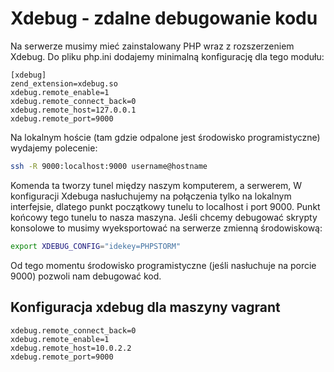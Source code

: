 Xdebug - zdalne debugowanie kodu
================================

Na serwerze musimy mieć zainstalowany PHP wraz z rozszerzeniem Xdebug. Do pliku php.ini dodajemy minimalną konfigurację dla tego modułu:

```
[xdebug]
zend_extension=xdebug.so
xdebug.remote_enable=1
xdebug.remote_connect_back=0
xdebug.remote_host=127.0.0.1
xdebug.remote_port=9000
```

Na lokalnym hoście (tam gdzie odpalone jest środowisko programistyczne) wydajemy polecenie:

``` bash
ssh -R 9000:localhost:9000 username@hostname
```

Komenda ta tworzy tunel między naszym komputerem, a serwerem, W konfiguracji Xdebuga nasłuchujemy na połączenia tylko na lokalnym interfejsie, dlatego punkt początkowy tunelu to localhost i port 9000. Punkt końcowy tego tunelu to nasza maszyna. Jeśli chcemy debugować skrypty konsolowe to musimy wyeksportować na serwerze zmienną środowiskową:

``` bash
export XDEBUG_CONFIG="idekey=PHPSTORM"
```

Od tego momentu środowisko programistyczne (jeśli nasłuchuje na porcie 9000) pozwoli nam debugować kod.


## Konfiguracja xdebug dla maszyny vagrant
```
xdebug.remote_connect_back=0
xdebug.remote_enable=1
xdebug.remote_host=10.0.2.2
xdebug.remote_port=9000
```